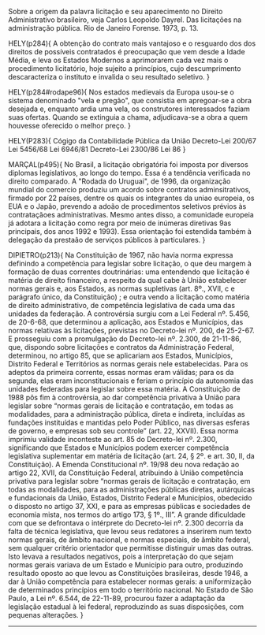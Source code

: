 
Sobre a origem da palavra licitação e seu aparecimento no Direito Administrativo brasileiro, veja Carlos Leopoldo Dayrel. Das licitações na administração pública. Rio de Janeiro Forense. 1973, p. 13.

HELY(p284){
A obtenção do contrato mais vantajoso e o resguardo dos dos direitos de possíveis contratados é preocupação que vem desde a Idade Média, e leva os Estados Modernos a aprimorarem cada vez mais o procedimento licitatório, hoje sujeito a princípios, cujo descumprimento descaracteriza o instituto e invalida o seu resultado seletivo.
}

HELY(p284#rodape96){
Nos estados medievais da Europa usou-se o sistema denominado "vela e pregão", que consistia em apregoar-se a obra desejada e, enquanto ardia uma vela, os construtores interessados faziam suas ofertas. Quando se extinguia a chama, adjudicava-se a obra a quem houvesse oferecido o melhor preço.
}

HELY(P283){
Cógigo da Contabilidade Pública da União
Decreto-Lei 200/67
Lei 5456/68
Lei 6946/81
Decreto-Lei 2300/86
Lei 86
}

MARÇAL(p495){
No Brasil, a licitação obrigatória foi imposta por diversos diplomas legislativos, ao longo do tempo. Essa é a tendência verificada no direito comparado. A "Rodada do Uruguai", de 1996, da organização mundial do comercio produziu um acordo sobre contratos adminsitrativos, firmado por 22 países, dentre os quais os integrantes da uniao europeia, os EUA e o Japão, prevendo a adoão de procedimentos seletivos prévios às contrataçãoes administrativas. Mesmo antes disso, a comunidade europeia já adotara a licitação como regra por meio de inúmeras diretivas 9as principais, dos anos 1992 e 1993). Essa orientação foi estendida também à delegação da prestaão de serviços públicos à particulares.
}

DIPIETRO(p213){
Na Constituição de 1967, não havia norma expressa definindo a competência para legislar sobre licitação, o que deu margem à formação de duas correntes doutrinárias: uma entendendo que licitação é matéria de direito financeiro, a respeito da qual cabe à União estabelecer normas gerais e, aos Estados, as normas supletivas (art. 8º., XVII, c e parágrafo único, da Constituição) ; e outra vendo a licitação como matéria de direito administrativo, de competência legislativa de cada uma das unidades da federação.
	A controvérsia surgiu com a Lei Federal nº. 5.456, de 20-6-68, que determinou a aplicação, aos Estados e Municípios, das normas relativas às licitações, previstas no Decreto-lei nº. 200, de 25-2-67. E prosseguiu com a promulgação do Decreto-lei nº. 2.300, de 21-11-86, que, dispondo sobre licitações e contratos da Administração Federal, determinou, no artigo 85, que se aplicariam aos Estados, Municípios, Distrito Federal e Territórios as normas gerais nele estabelecidas.
	Para os adeptos da primeira corrente, essas normas eram válidas; para os da segunda, elas eram inconstitucionais e feriam o princípio da autonomia das unidades federadas para legislar sobre essa matéria.
	A Constituição de 1988 pôs fim à controvérsia, ao dar competência privativa à União para legislar sobre “normas gerais de licitação e contratação, em todas as modalidades, para a administração pública, direta e indireta, incluídas as fundações instituídas e mantidas pelo Poder Público, nas diversas esferas de governo, e empresas sob seu controle” (art. 22, XXVII). Essa norma imprimiu validade inconteste ao art. 85 do Decreto-lei nº. 2.300, significando que Estados e Municípios podem exercer competência legislativa suplementar em matéria de licitação (art. 24, § 2º. e art. 30, II, da Constituição). A Emenda Constitucional nº. 19/98 deu nova redação ao artigo 22, XVII, da Constituição Federal, atribuindo à União competência privativa para legislar sobre “normas gerais de licitação e contratação, em todas as modalidades, para as administrações públicas diretas, autárquicas e fundacionais da União, Estados, Distrito Federal e Municípios, obedecido o disposto no artigo 37, XXI, e para as empresas públicas e sociedades de economia mista, nos termos do artigo 173, § 1º., III”. 
	A grande dificuldade com que se defrontava o intérprete do Decreto-lei nº. 2.300 decorria da falta de técnica legislativa, que levou seus redatores a inserirem num texto normas gerais, de âmbito nacional, e normas especiais, de âmbito federal, sem qualquer critério orientador que permitisse distinguir umas das outras. Isto levava a resultados negativos, pois a interpretação do que sejam normas gerais variava de um Estado e Município para outro, produzindo resultado oposto ao que levou as Constituições brasileiras, desde 1946, a dar à União competência para estabelecer normas gerais: a uniformização de determinados princípios em todo o território nacional. 
	No Estado de São Paulo, a Lei nº. 6.544, de 22-11-89, procurou fazer a adaptação da legislação estadual à lei federal, reproduzindo as suas disposições, com pequenas alterações.
}


----------
